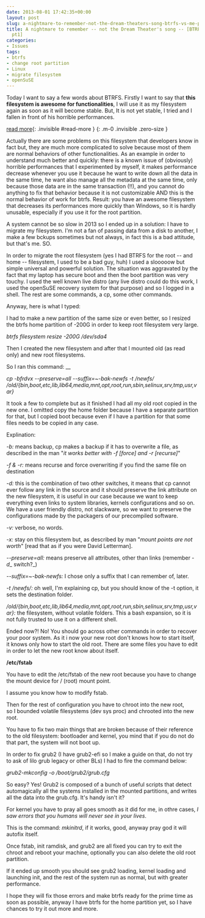 ```yaml
---
date: 2013-08-01 17:42:35+00:00
layout: post
slug: a-nightmare-to-remember-not-the-dream-theaters-song-btrfs-vs-me-pt1
title: A nightmare to remember -- not the Dream Theater's song -- [BTRFS vs. me -
  pt1]
categories:
- Issues
tags:
- btrfs
- change root partition
- Linux
- migrate filesystem
- openSuSE
---
```


Today I want to say a few words about BTRFS. Firstly I want to say that **this filesystem is awesome for functionalities**, I will use it as my filesystem again as soon as it will become stable. But, It is not yet stable, I tried and I fallen in front of his horrible performances.

<!--more-->
[read more](){: .invisible #read-more }
{: .m-0 .invisible .zero-size }

Actually there are some problems on this filesystem that developers know in fact but, they are much more complicated to solve because most of them are normal behaviors of other functionalities. As an example in order to understand much better and quickly: there is a known issue of (obviously) horrible performances that I experimented by myself, it makes performance decrease whenever you use it because he want to write down all the data in the same time, he want also manage all the metadata at the same time, only because those data are in the same transaction (!!), and you cannot do anything to fix that behavior because it is not customizable AND this is the normal behavior of work for btrfs. Result: you have an awesome filesystem that decreases its performances more quickly than Windows, so it is hardly unusable, especially if you use it for the root partition.

A system cannot be so slow in 2013 so I ended up in a solution: I have to migrate my filesystem. I'm not a fan of passing data from a disk to another, I make a few bckups sometimes but not always, in fact this is a bad attitude, but that's me. SO.

In order to migrate the root filesystem (yes I had BTRFS for the root -- and home -- filesystem, I used to be a bad guy, huh) I used a slooooow but simple universal and powerful solution. The situation was aggravated by the fact that my laptop has secure boot and then the boot partition was very touchy. I used the well known live distro (any live distro could do this work, I used the openSuSE recovery system for that purpose) and so I logged in a shell. The rest are some commands, a cp, some other commands.

Anyway, here is what I typed:

I had to make a new partition of the same size or even better, so I resized the btrfs home partition of -200G in order to keep root filesystem very large.

_btrfs filesystem resize -200G /dev/sda4_

Then I created the new filesystem and after that I mounted old (as read only) and new root filesystems.

So I ran this command: __

_cp -bfrdvx --preserve=all --suffix=~-bak-newfs -t /newfs/ /old/{bin,boot,etc,lib,lib64,media,mnt,opt,root,run,sbin,selinux,srv,tmp,usr,var}_

It took a few to complete but as it finished I had all my old root copied in the new one. I omitted copy the home folder because I have a separate partition for that, but I copied boot because even if I have a partition for that some files needs to be copied in any case.

Explination:

_-b:_ means backup, cp makes a backup if it has to overwrite a file, as described in the man "_it works better with -f [force] and -r [recurse]_"

_-f & -r:_ means recurse and force overwriting if you find the same file on destination

_-d:_ this is the combination of two other switches, it means that cp cannot ever follow any link in the source and it should preserve the link attribute on the new filesystem, it is useful in our case because we want to keep everything even links to system libraries, kernels configurations and so on. We have a user friendly distro, not slackware, so we want to preserve the configurations made by the packagers of our precompiled software.

_-v:_ verbose, no words.

_-x:_ stay on this filesystem but, as described by man "_mount points are not worth_" [read that as if you were David Letterman].

_--preserve=all:_ means preserve all attributes, other than links (remember _-d__ switch?_)

_--suffix=~-bak-newfs:_ I chose only a suffix that I can remember of, later.

_-t /newfs/:_ oh well, I'm explaining cp, but you should know of the -t option, it sets the destination folder.

_/old/{bin,boot,etc,lib,lib64,media,mnt,opt,root,run,sbin,selinux,srv,tmp,usr,var}:_ the filesystem, without volatile folders. This a bash expansion, so it is not fully trusted to use it on a different shell.

Ended now?! No! You should go across other commands in order to recover your poor system. As it i now your new root don't knows how to start itself, it knows only how to start the old root. There are some files you have to edit in order to let the new root know about itself.

**/etc/fstab**

You have to edit the /etc/fstab of the new root because you have to change the mount device for / (root) mount point.

I assume you know how to modify fstab.

Then for the rest of configuration you have to chroot into the new root, so I bounded volatile filesystems (dev sys proc) and chrooted into the new root.

You have to fix two main things that are broken because of their reference to the old filesystem: bootloader and kernel, you mind that if you do not do that part, the system will not boot up.

In order to fix grub2 (I have grub2-efi so I make a guide on that, do not try to ask of lilo grub legacy or other BLs) I had to fire the command below:

_grub2-mkconfig -o /boot/grub2/grub.cfg_

So easy? Yes! Grub2 is composed of a bunch of useful scripts that detect automagically all the systems installed in the mounted partitions, and writes all the data into the grub.cfg. It's handy isn't it?

For kernel you have to pray all goes smooth as it did for me, in othre cases, _I saw errors that you humans will never see in your lives_.

This is the command: _mkinitrd_, if it works, good, anyway pray god it will autofix itself.

Once fstab, init ramdisk, and grub2 are all fixed you can try to exit the chroot and reboot your machine, optionally you can also delete the old root partition.

If it ended up smooth you should see grub2 loading, kernel loading and launching init, and the rest of the system run as normal, but with greater performance.

I hope they will fix those errors and make btrfs ready for the prime time as soon as possible, anyway I have btrfs for the home partition yet, so I have chances to try it out more and more.
